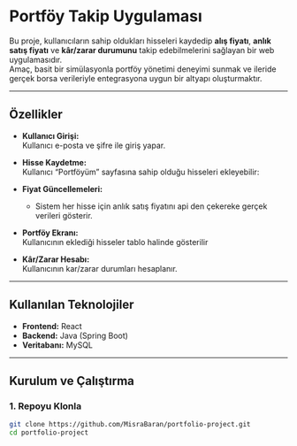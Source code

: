 # Portföy Takip Uygulaması

Bu proje, kullanıcıların sahip oldukları hisseleri kaydedip **alış fiyatı**, **anlık satış fiyatı** ve **kâr/zarar durumunu** takip edebilmelerini sağlayan bir web uygulamasıdır.  
Amaç, basit bir simülasyonla portföy yönetimi deneyimi sunmak ve ileride gerçek borsa verileriyle entegrasyona uygun bir altyapı oluşturmaktır.

---

## Özellikler

- **Kullanıcı Girişi:**  
  Kullanıcı e-posta ve şifre ile giriş yapar.

- **Hisse Kaydetme:**  
  Kullanıcı “Portföyüm” sayfasına sahip olduğu hisseleri ekleyebilir:  

- **Fiyat Güncellemeleri:**  
  - Sistem her hisse için anlık satış fiyatını api den çekereke gerçek verileri gösterir.

- **Portföy Ekranı:**  
  Kullanıcının eklediği hisseler tablo halinde gösterilir

- **Kâr/Zarar Hesabı:**  
  Kullanıcının kar/zarar durumları hesaplanır.

---

## Kullanılan Teknolojiler

- **Frontend:** React  
- **Backend:** Java (Spring Boot)  
- **Veritabanı:** MySQL  

---

##  Kurulum ve Çalıştırma

### 1. Repoyu Klonla
```bash
git clone https://github.com/MisraBaran/portfolio-project.git
cd portfolio-project

